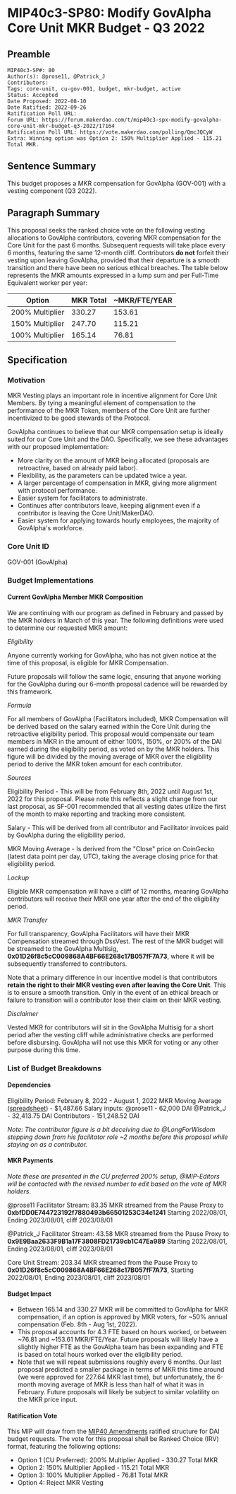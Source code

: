 # MIP40c3-SP80: Modify GovAlpha Core Unit MKR Budget - Q3 2022

## Preamble

```
MIP40c3-SP#: 80
Author(s): @prose11, @Patrick_J
Contributors: 
Tags: core-unit, cu-gov-001, budget, mkr-budget, active
Status: Accepted
Date Proposed: 2022-08-10
Date Ratified: 2022-09-26
Ratification Poll URL: 
Forum URL: https://forum.makerdao.com/t/mip40c3-spx-modify-govalpha-core-unit-mkr-budget-q3-2022/17164
Ratification Poll URL: https://vote.makerdao.com/polling/QmcJQCyW
Extra: Winning option was Option 2: 150% Multiplier Applied - 115.21 Total MKR.
```

## Sentence Summary

This budget proposes a MKR compensation for GovAlpha (GOV-001) with a vesting component (Q3 2022). 

## Paragraph Summary

This proposal seeks the ranked choice vote on the following vesting allocations to GovAlpha contributors, covering MKR compensation for the Core Unit for the past 6 months. Subsequent requests will take place every 6 months, featuring the same 12-month cliff. Contributors **do not** forfeit their vesting upon leaving GovAlpha, provided that their departure is a smooth transition and there have been no serious ethical breaches. The table below represents the MKR amounts expressed in a lump sum and per Full-Time Equivalent worker per year: 

| Option          | MKR Total | ~MKR/FTE/YEAR |
|-----------------|-----------|---------------|
| 200% Multiplier | 330.27    | 153.61        |
| 150% Multiplier | 247.70    | 115.21        |
| 100% Multiplier | 165.14    | 76.81         |

## Specification

### Motivation

MKR Vesting plays an important role in incentive alignment for Core Unit Members. By tying a meaningful element of compensation to the performance of the MKR Token, members of the Core Unit are further incentivized to be good stewards of the Protocol. 

GovAlpha continues to believe that our MKR compensation setup is ideally suited for our Core Unit and the DAO.  Specifically, we see these advantages with our proposed implementation:

- More clarity on the amount of MKR being allocated (proposals are retroactive, based on already paid labor). 
- Flexibility, as the parameters can be updated twice a year.
- A larger percentage of compensation in MKR, giving more alignment with protocol performance.
- Easier system for facilitators to administrate. 
- Continues after contributors leave, keeping alignment even if a contributor is leaving the Core Unit/MakerDAO.
- Easier system for applying towards hourly employees, the majority of GovAlpha's workforce.  

### Core Unit ID

GOV-001 (GovAlpha)

### Budget Implementations

#### Current GovAlpha Member MKR Composition 

We are continuing with our program as defined in February and passed by the MKR holders in March of this year. The following definitions were used to determine our requested MKR amount:

*Eligibility*

Anyone currently working for GovAlpha, who has not given notice at the time of this proposal, is eligible for MKR Compensation. 

Future proposals will follow the same logic, ensuring that anyone working for the GovAlpha during our 6-month proposal cadence will be rewarded by this framework.

*Formula*

For all members of GovAlpha (Facilitators included), MKR Compensation will be derived based on the salary earned within the Core Unit during the retroactive eligibility period. This proposal would compensate our team members in MKR in the amount of either 100%, 150%, or 200% of the DAI earned during the eligibility period, as voted on by the MKR holders. This figure will be divided by the moving average of MKR over the eligibility period to derive the MKR token amount for each contributor. 

*Sources*

Eligibility Period - This will be from February 8th, 2022 until August 1st, 2022 for this proposal. Please note this reflects a slight change from our last proposal, as SF-001 recommended that all vesting dates utilize the first of the month to make reporting and tracking more consistent.

Salary - This will be derived from all contributor and Facilitator invoices paid by GovAlpha during the eligibility period. 

MKR Moving Average - Is derived from the "Close" price on CoinGecko (latest data point per day, UTC), taking the average closing price for that eligibility period. 

*Lockup*

Eligible MKR compensation will have a cliff of 12 months, meaning GovAlpha contributors will receive their MKR one year after the end of the eligibility period. 

*MKR Transfer*

For full transparency, GovAlpha Facilitators will have their MKR Compensation streamed through DssVest. The rest of the MKR budget will be streamed to the GovAlpha Multisig, **0x01D26f8c5cC009868A4BF66E268c17B057fF7A73**, where it will be subsequently transferred to contributors.

Note that a primary difference in our incentive model is that contributors **retain the right to their MKR vesting even after leaving the Core Unit**. This is to ensure a smooth transition. Only in the event of an ethical breach or failure to transition will a contributor lose their claim on their MKR vesting.

*Disclaimer*

Vested MKR for contributors will sit in the GovAlpha Multisig for a short period after the vesting cliff while administrative checks are performed before disbursing. GovAlpha will not use this MKR for voting or any other purpose during this time.

### List of Budget Breakdowns

#### Dependencies

Eligibility Period: February 8, 2022 - August 1, 2022
MKR Moving Average ([spreadsheet](https://docs.google.com/spreadsheets/d/1sNOF18F7KotMSJNQ2oaGg6KcKzkTDaJgUgW9-_FDsQA/edit?usp=sharing)) - $1,487.66
Salary inputs:
@prose11 - 62,000 DAI
@Patrick_J - 32,413.75 DAI
Contributors - 151,248.52 DAI

*Note: The contributor figure is a bit deceiving due to @LongForWisdom stepping down from his facilitator role ~2 months before this proposal while staying on as a contributor.*

#### MKR Payments

*Note these are presented in the CU preferred 200% setup, @MIP-Editors will be contacted with the revised number to edit based on the vote of MKR holders*.

@prose11 Facilitator Stream:
83.35 MKR streamed from the Pause Proxy to **0xbfDD0E744723192f7880493b66501253C34e1241** Starting 2022/08/01, Ending 2023/08/01, cliff 2023/08/01

@Patrick_J Facilitator Stream:
43.58 MKR streamed from the Pause Proxy to **0x9E9Baa2633F9B1a17F3808FD21739cb1C47Ea989** Starting 2022/08/01, Ending 2023/08/01, cliff 2023/08/01

Core Unit Stream:
203.34 MKR streamed from the Pause Proxy to **0x01D26f8c5cC009868A4BF66E268c17B057fF7A73**, Starting 2022/08/01, Ending 2023/08/01, cliff 2023/08/01

#### Budget Impact

* Between 165.14 and 330.27 MKR will be committed to GovAlpha for MKR compensation, if an option is approved by MKR voters, for ~50% annual compensation (Feb. 8th - Aug 1st, 2022).
* This proposal accounts for 4.3 FTE based on hours worked, or between ~76.81 and ~153.61 MKR/FTE/Year. Future proposals will likely have a slightly higher FTE as the GovAlpha team has been expanding and FTE is based on total hours worked over the eligibility period.
* Note that we will repeat submissions roughly every 6 months. Our last proposal predicted a smaller package in terms of MKR this time around (we were approved for 227.64 MKR last time), but unfortunately, the 6-month moving average of MKR is less than half of what it was in February. Future proposals will likely be subject to similar volatility on the MKR price input.

#### Ratification Vote

This MIP will draw from the [MIP40 Amendments](https://forum.makerdao.com/t/amended-mip40-important-information-for-core-units/15450) ratified structure for DAI budget requests. The vote for this proposal shall be Ranked Choice (IRV) format, featuring the following options:

- Option 1 (CU Preferred): 200% Multiplier Applied - 330.27 Total MKR
- Option 2: 150% Multiplier Applied - 115.21 Total MKR
- Option 3: 100% Multiplier Applied - 76.81 Total MKR
- Option 4: Reject MKR Vesting